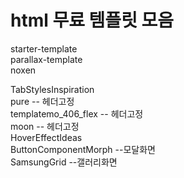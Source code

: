 # html 무료 템플릿 모음

starter-template  
parallax-template  
noxen

TabStylesInspiration  
pure -- 헤더고정  
templatemo_406_flex -- 헤더고정  
moon -- 헤더고정  
HoverEffectIdeas  
ButtonComponentMorph --모달화면  
SamsungGrid --갤러리화면
